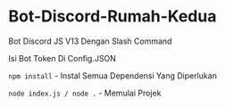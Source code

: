 # Bot-Discord-Rumah-Kedua
Bot Discord JS V13 Dengan Slash Command

Isi Bot Token Di Config.JSON

`npm install` - Instal Semua Dependensi Yang Diperlukan

`node index.js / node .` - Memulai Projek
